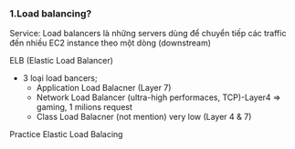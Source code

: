 ### 1.Load balancing?
Service: Load balancers là những servers dùng để chuyển tiếp các traffic đến nhiều EC2 instance theo một dòng (downstream)

ELB (Elastic Load Balancer)
- 3 loại load bancers;
  - Application Load Balacner (Layer 7)
  - Network Load Balancer (ultra-high performaces, TCP)-Layer4 => gaming, 1 milions request
  - Class Load Balacner (not mention) very low (Layer 4 & 7)

Practice Elastic Load Balacing